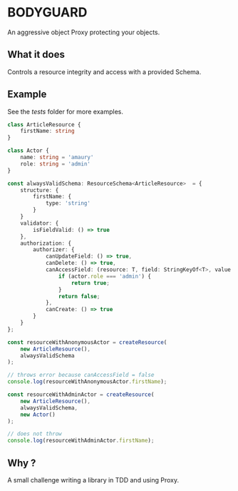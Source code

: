 # BODYGUARD

An aggressive object Proxy protecting your objects.

## What it does

Controls a resource integrity and access with a provided Schema.

## Example

See the *tests* folder for more examples.

```ts
class ArticleResource {
    firstName: string
}

class Actor {
    name: string = 'amaury'
    role: string = 'admin'
}

const alwaysValidSchema: ResourceSchema<ArticleResource>  = {
    structure: {
        firstName: {
            type: 'string'
        }
    }
    validator: {
        isFieldValid: () => true
    },
    authorization: {
        authorizer: {
            canUpdateField: () => true,
            canDelete: () => true,
            canAccessField: (resource: T, field: StringKeyOf<T>, value: unknown, actor: unknown) => {
                if (actor.role === 'admin') {
                    return true;
                }
                return false;
            },
            canCreate: () => true
        }
    }
};

const resourceWithAnonymousActor = createResource(
    new ArticleResource(),
    alwaysValidSchema
);

// throws error because canAccessField = false
console.log(resourceWithAnonymousActor.firstName);

const resourceWithAdminActor = createResource(
    new ArticleResource(),
    alwaysValidSchema,
    new Actor()
);

// does not throw
console.log(resourceWithAdminActor.firstName);
```

## Why ?

A small challenge writing a library in TDD and using Proxy.
